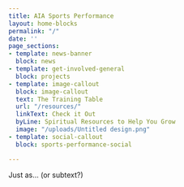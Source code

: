```yaml
---
title: AIA Sports Performance
layout: home-blocks
permalink: "/"
date: ''
page_sections:
- template: news-banner
  block: news
- template: get-involved-general
  block: projects
- template: image-callout
  block: image-callout
  text: The Training Table
  url: "/resources/"
  linkText: Check it Out
  byLine: Spiritual Resources to Help You Grow
  image: "/uploads/Untitled design.png"
- template: social-callout
  block: sports-performance-social

---
```

Just as... (or subtext?)